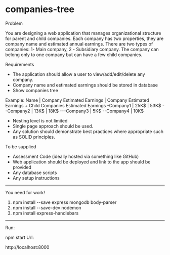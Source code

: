 # companies-tree

Problem

You are designing a web application that manages organizational structure for parent and child companies.
Each company has two properties, they are company name and estimated annual earnings.
There are two types of companies: 1- Main company, 2 - Subsidiary company.
The company can belong only to one company but can have a few child companies.
 
 
Requirements
- The application should allow a user to view/add/edit/delete any company.
- Company name and estimated earnings should be stored in database
- Show companies tree
 
Example:
Name | Company Estimated Earnings | Company Estimated Earnings + Child Companies Estimated Earnings
 -Company1 | 25K$ | 53K$
  --Company2 | 13K$ | 18K$
   ---Company3 | 5K$
  --Company4 | 10K$
 
- Nesting level is not limited
- Single page approach should be used.
- Any solution should demonstrate best practices where appropriate such as SOLID principles.
 
 
To be supplied
- Assessment Code (ideally hosted via something like GitHub)
- Web application should be deployed and link to the app should be provided
- Any database scripts
- Any setup instructions
 
 __________________________________________________________________________________________________
 You need for work!
 1) npm install --save express mongodb body-parser
 2) npm install --save-dev nodemon
 3) npm install express-handlebars
 __________________________________________________________________________________________________
 Run:
 
   npm start
 Url:
 
   http://localhost:8000
